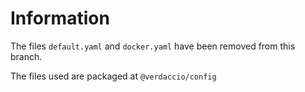 # Information

The files `default.yaml` and `docker.yaml` have been removed from this branch.  

The files used are packaged at `@verdaccio/config`

